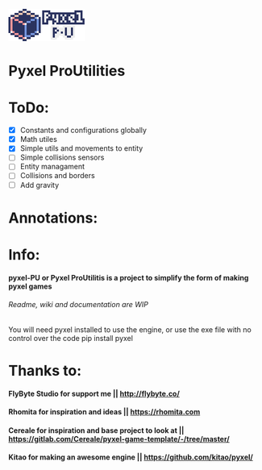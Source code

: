 ![Image](docs/assets/pyxelPU_logo_152x64.png)
# Pyxel ProUtilities

# ToDo:

* [x] Constants and configurations globally
* [x] Math utiles
* [x] Simple utils and movements to entity
* [ ] Simple collisions sensors
* [ ] Entity managament
* [ ] Collisions and borders
* [ ] Add gravity

# Annotations:


# Info:
 #### pyxel-PU or Pyxel ProUtilitis is a project to simplify the form of making pyxel games 
 ###### Readme, wiki and documentation are WIP
 You will need pyxel installed to use the engine, or use the exe file with no control over the code
 pip install pyxel 

# Thanks to:

#### FlyByte Studio for support me || http://flybyte.co/
#### Rhomita for inspiration and ideas || https://rhomita.com
#### Cereale for inspiration and base project to look at || https://gitlab.com/Cereale/pyxel-game-template/-/tree/master/
#### Kitao for making an awesome engine || https://github.com/kitao/pyxel/